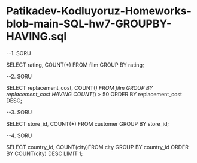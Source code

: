 # Patikadev-Kodluyoruz-Homeworks-blob-main-SQL-hw7-GROUPBY-HAVING.sql

--1. SORU

SELECT rating, COUNT(*) FROM film
GROUP BY rating;

--2. SORU

SELECT replacement_cost, COUNT(*) FROM film
GROUP BY replacement_cost
HAVING COUNT(*) > 50
ORDER BY replacement_cost DESC;

--3. SORU

SELECT store_id, COUNT(*) FROM customer
GROUP BY store_id;

--4. SORU

SELECT country_id, COUNT(city)FROM city
GROUP BY country_id
ORDER BY COUNT(city) DESC
LIMIT 1;
